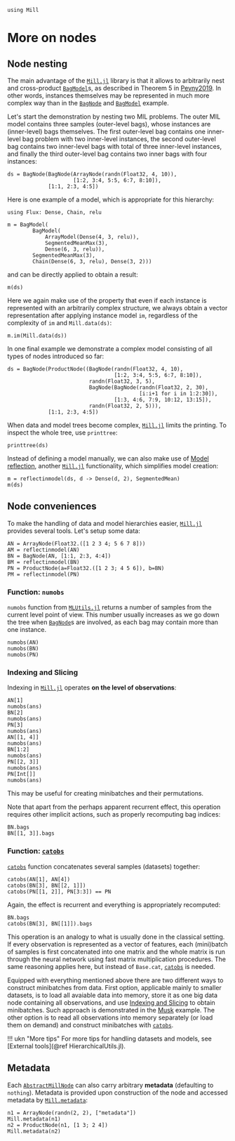 ```@setup more_on_nodes 
using Mill
```

# More on nodes

## Node nesting 

The main advantage of the [`Mill.jl`](https://github.com/CTUAvastLab/Mill.jl) library is that it allows to arbitrarily nest and cross-product [`BagModel`](@ref)s, as described in Theorem 5 in [Pevny2019](@cite). In other words, instances themselves may be represented in much more complex way than in the [`BagNode`](@ref) and [`BagModel`](@ref) example.

Let's start the demonstration by nesting two MIL problems. The outer MIL model contains three samples (outer-level bags), whose instances are (inner-level) bags themselves. The first outer-level bag contains one inner-level bag problem with two inner-level instances, the second outer-level bag contains two inner-level bags with total of three inner-level instances, and finally the third outer-level bag contains two inner bags with four instances:

```@repl more_on_nodes
ds = BagNode(BagNode(ArrayNode(randn(Float32, 4, 10)),
                     [1:2, 3:4, 5:5, 6:7, 8:10]),
             [1:1, 2:3, 4:5])
```

Here is one example of a model, which is appropriate for this hierarchy:

```@example more_on_nodes
using Flux: Dense, Chain, relu
```
```@repl more_on_nodes
m = BagModel(
        BagModel(
            ArrayModel(Dense(4, 3, relu)),
            SegmentedMeanMax(3),
            Dense(6, 3, relu)),
        SegmentedMeanMax(3),
        Chain(Dense(6, 3, relu), Dense(3, 2)))
```

and can be directly applied to obtain a result:

```@repl more_on_nodes
m(ds)
```

Here we again make use of the property that even if each instance is represented with an arbitrarily complex structure, we always obtain a vector representation after applying instance model `im`, regardless of the complexity of `im` and `Mill.data(ds)`:

```@repl more_on_nodes
m.im(Mill.data(ds))
```

In one final example we demonstrate a complex model consisting of all types of nodes introduced so far:

```@repl more_on_nodes
ds = BagNode(ProductNode((BagNode(randn(Float32, 4, 10),
                                  [1:2, 3:4, 5:5, 6:7, 8:10]),
                          randn(Float32, 3, 5),
                          BagNode(BagNode(randn(Float32, 2, 30),
                                          [i:i+1 for i in 1:2:30]),
                                  [1:3, 4:6, 7:9, 10:12, 13:15]),
                          randn(Float32, 2, 5))),
             [1:1, 2:3, 4:5])
```

When data and model trees become complex, [`Mill.jl`](https://github.com/CTUAvastLab/Mill.jl) limits
the printing. To inspect the whole tree, use `printtree`:

```@repl more_on_nodes
printtree(ds)
```

Instead of defining a model manually, we can also make use of [Model reflection](@ref), another
[`Mill.jl`](https://github.com/CTUAvastLab/Mill.jl) functionality, which simplifies model creation:

```@repl more_on_nodes
m = reflectinmodel(ds, d -> Dense(d, 2), SegmentedMean)
m(ds)
```

## Node conveniences

To make the handling of data and model hierarchies easier,
[`Mill.jl`](https://github.com/CTUAvastLab/Mill.jl) provides several tools. Let's setup some data:

```@repl more_on_nodes
AN = ArrayNode(Float32.([1 2 3 4; 5 6 7 8]))
AM = reflectinmodel(AN)
BN = BagNode(AN, [1:1, 2:3, 4:4])
BM = reflectinmodel(BN)
PN = ProductNode(a=Float32.([1 2 3; 4 5 6]), b=BN)
PM = reflectinmodel(PN)
```

### Function: `numobs`

`numobs` function from [`MLUtils.jl`](https://github.com/JuliaML/MLUtils.jl) returns a number of samples from the current level point of view. This number usually increases as we go down the tree when [`BagNode`](@ref)s are involved, as each bag may contain more than one instance.

```@repl more_on_nodes
numobs(AN)
numobs(BN)
numobs(PN)
```

### Indexing and Slicing

Indexing in [`Mill.jl`](https://github.com/CTUAvastLab/Mill.jl) operates **on the level of
observations**:

```@repl more_on_nodes
AN[1]
numobs(ans)
BN[2]
numobs(ans)
PN[3]
numobs(ans)
AN[[1, 4]]
numobs(ans)
BN[1:2]
numobs(ans)
PN[[2, 3]]
numobs(ans)
PN[Int[]]
numobs(ans)
```

This may be useful for creating minibatches and their permutations.

Note that apart from the perhaps apparent recurrent effect, this operation requires other implicit actions, such as properly recomputing bag indices:

```@repl more_on_nodes
BN.bags
BN[[1, 3]].bags
```

### Function: [`catobs`](@ref)

[`catobs`](@ref) function concatenates several samples (datasets) together:

```@repl more_on_nodes
catobs(AN[1], AN[4])
catobs(BN[3], BN[[2, 1]])
catobs(PN[[1, 2]], PN[3:3]) == PN
```

Again, the effect is recurrent and everything is appropriately recomputed:

```@repl more_on_nodes
BN.bags
catobs(BN[3], BN[[1]]).bags
```

This operation is an analogy to what is usually done in the classical setting. If every observation is
represented as a vector of features, each (mini)batch of samples is first concatenated into one
matrix and the whole matrix is run through the neural network using fast matrix multiplication
procedures. The same reasoning applies here, but instead of `Base.cat`, [`catobs`](@ref) is needed.

Equipped with everything mentioned above there are two different ways to construct minibatches from
data. First option, applicable mainly to smaller datasets, is to load all avaiable data into memory,
store it as one big data node containing all observations, and use [Indexing and Slicing](@ref) to
obtain minibatches. Such approach is demonstrated in the [Musk](@ref) example. The other option is
to read all observations into memory separately (or load them on demand) and construct minibatches
with [`catobs`](@ref).

!!! ukn "More tips"
    For more tips for handling datasets and models, see [External tools](@ref HierarchicalUtils.jl).

## Metadata

Each [`AbstractMillNode`](@ref) can also carry arbitrary **metadata** (defaulting to `nothing`).
Metadata is provided upon construction of the node and accessed metadata by [`Mill.metadata`](@ref):

```@repl more_on_nodes
n1 = ArrayNode(randn(2, 2), ["metadata"])
Mill.metadata(n1)
n2 = ProductNode(n1, [1 3; 2 4])
Mill.metadata(n2)
```

